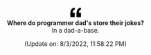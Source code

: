 <p align="center">
<img width="25px" src="./assets/quote.png">
<br/>
<strong align="center">Where do programmer dad&#39;s store their jokes?</strong>
<br/>
<span align="center">In a dad-a-base.</span>
</p>

<p align="center">(Update on: 8/3/2022, 11:58:22 PM)</p>